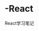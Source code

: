 <!--
 * @Author: whj0117
 * @Date: 2022-05-04 23:54:38
 * @Github: https://github.com/whj0117
 * @Email: 791281470@qq.com
 * @LastEditors: whj0117
-->
# -React
React学习笔记
